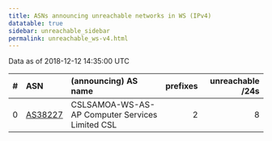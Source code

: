 ```yaml
---
title: ASNs announcing unreachable networks in WS (IPv4)
datatable: true
sidebar: unreachable_sidebar
permalink: unreachable_ws-v4.html
---
```


Data as of 2018-12-12 14:35:00 UTC


<div class="datatable-begin"></div>

|   # | ASN                                    | (announcing) AS name                            |   prefixes |   unreachable /24s |
|----:|:---------------------------------------|:------------------------------------------------|-----------:|-------------------:|
|   0 | [AS38227](unreachable_AS38227-v4.html) | CSLSAMOA-WS-AS-AP Computer Services Limited CSL |          2 |                  8 |

<div class="datatable-end"></div>